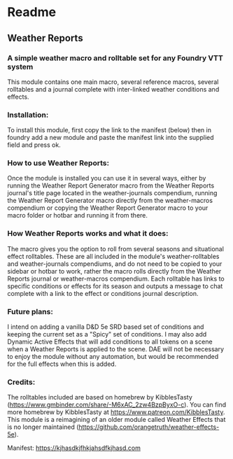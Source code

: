 # Readme
## Weather Reports
### A simple weather macro and rolltable set for any Foundry VTT system

This module contains one main macro, several reference macros, several rolltables and a journal complete with inter-linked weather conditions and effects.

### Installation:
To install this module, first copy the link to the manifest (below) then in foundry add a new module and paste the manifest link into the supplied field and press ok.

### How to use Weather Reports:
Once the module is installed you can use it in several ways, either by running the Weather Report Generator macro from the Weather Reports journal's title page located in the weather-journals compendium, running the Weather Report Generator macro directly from the weather-macros compendium or copying the Weather Report Generator macro to your macro folder or hotbar and running it from there.

### How Weather Reports works and what it does:
The macro gives you the option to roll from several seasons and situational effect rolltables. These are all included in the module's weather-rolltables and weather-journals compendiums, and do not need to be copied to your sidebar or hotbar to work, rather the macro rolls directly from the Weather Reports journal or weather-macros compendium. Each rolltable has links to specific conditions or effects for its season and outputs a message to chat complete with a link to the effect or conditions journal description.

### Future plans:
I intend on adding a vanilla D&D 5e SRD based set of conditions and keeping the current set as a "Spicy" set of conditions. I may also add Dynamic Active Effects that will add conditions to all tokens on a scene when a Weather Reports is applied to the scene. DAE will not be necessary to enjoy the module without any automation, but would be recommended for the full effects when this is added.

### Credits:
The rolltables included are based on homebrew by KibblesTasty (https://www.gmbinder.com/share/-M6xAC_2zw4BzpByxO-c). You can find more homebrew by KibblesTasty at https://www.patreon.com/KibblesTasty. This module is a reimagining of an older module called Weather Effects that is no longer maintained (https://github.com/orangetruth/weather-effects-5e).

Manifest:
https://kjhasdkjfhkjahsdfkjhasd.com
